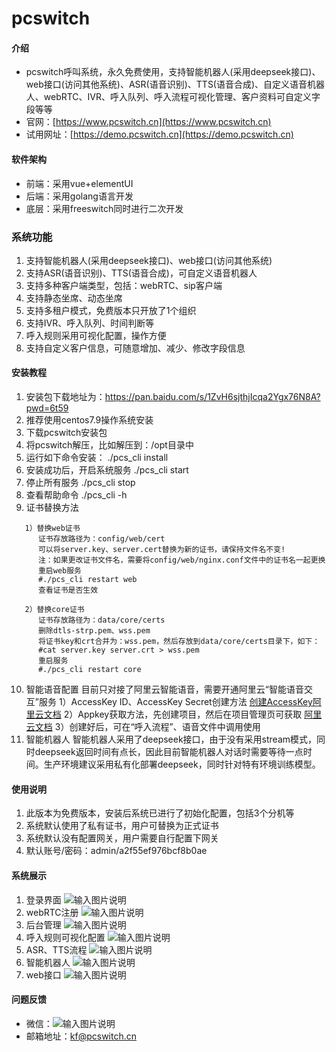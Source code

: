 # pcswitch

#### 介绍

- pcswitch呼叫系统，永久免费使用，支持智能机器人(采用deepseek接口)、web接口(访问其他系统)、ASR(语音识别)、TTS(语音合成)、自定义语音机器人、webRTC、IVR、呼入队列、呼入流程可视化管理、客户资料可自定义字段等等
- 官网：[https://www.pcswitch.cn](https://www.pcswitch.cn)
- 试用网址：[https://demo.pcswitch.cn](https://demo.pcswitch.cn)


#### 软件架构

- 前端：采用vue+elementUI
- 后端：采用golang语言开发
- 底层：采用freeswitch同时进行二次开发


### 系统功能
1. 支持智能机器人(采用deepseek接口)、web接口(访问其他系统)
2. 支持ASR(语音识别)、TTS(语音合成)，可自定义语音机器人
3. 支持多种客户端类型，包括：webRTC、sip客户端
4. 支持静态坐席、动态坐席
5. 支持多租户模式，免费版本只开放了1个组织
6. 支持IVR、呼入队列、时间判断等
7. 呼入规则采用可视化配置，操作方便
8. 支持自定义客户信息，可随意增加、减少、修改字段信息

#### 安装教程
1. 安装包下载地址为：https://pan.baidu.com/s/1ZvH6sjthjIcqa2Ygx76N8A?pwd=6t59
2. 推荐使用centos7.9操作系统安装
3. 下载pcswitch安装包
4. 将pcswitch解压，比如解压到：/opt目录中
5. 运行如下命令安装：
   ./pcs_cli install
6. 安装成功后，开启系统服务
   ./pcs_cli start
7. 停止所有服务
   ./pcs_cli stop
8. 查看帮助命令
   ./pcs_cli -h
9. 证书替换方法

```
   1）替换web证书
      证书存放路径为：config/web/cert
      可以将server.key、server.cert替换为新的证书，请保持文件名不变! 
      注：如果更改证书文件名，需要将config/web/nginx.conf文件中的证书名一起更换
      重启web服务
      #./pcs_cli restart web
      查看证书是否生效

   2）替换core证书
      证书存放路径为：data/core/certs
      删除dtls-strp.pem、wss.pem
      将证书key和crt合并为：wss.pem，然后存放到data/core/certs目录下，如下：
      #cat server.key server.crt > wss.pem
      重启服务
      #./pcs_cli restart core

```
10. 智能语音配置
    目前只对接了阿里云智能语音，需要开通阿里云“智能语音交互”服务
    1）AccessKey ID、AccessKey Secret创建方法
     [创建AccessKey阿里云文档](https://help.aliyun.com/zh/ram/user-guide/create-an-accesskey-pair?spm=a2c4g.11186623.help-menu-28625.d_2_6_0.72f52c6aBsQZDH)
    2）Appkey获取方法，先创建项目，然后在项目管理页可获取
     [阿里云文档](https://help.aliyun.com/zh/isi/getting-started/manage-projects?spm=a2c4g.11186623.help-menu-30413.d_1_1.54f220d0aZccXv)
    3）创建好后，可在“呼入流程”、语音文件中调用使用
11. 智能机器人
    智能机器人采用了deepseek接口，由于没有采用stream模式，同时deepseek返回时间有点长，因此目前智能机器人对话时需要等待一点时间。生产环境建议采用私有化部署deepseek，同时针对特有环境训练模型。

#### 使用说明

1.  此版本为免费版本，安装后系统已进行了初始化配置，包括3个分机等
2.  系统默认使用了私有证书，用户可替换为正式证书
3.  系统默认没有配置网关，用户需要自行配置下网关
4.  默认账号/密码：admin/a2f55ef976bcf8b0ae

#### 系统展示
1. 登录界面
![输入图片说明](images/20250411153349.png)
2. webRTC注册
![输入图片说明](images/20250411153431.png)
3. 后台管理
![输入图片说明](images/20250516132532.png)
4. 呼入规则可视化配置
![输入图片说明](images/20250516132751.png)
5. ASR、TTS流程
![输入图片说明](images/asrtts.png)
6. 智能机器人
![输入图片说明](images/robot.png)
7. web接口
![输入图片说明](images/web.png)

#### 问题反馈

- 微信：![输入图片说明](images/wx.png)
- 邮箱地址：kf@pcswitch.cn


